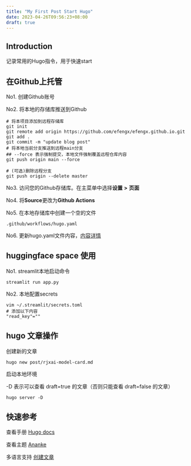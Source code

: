 ```yaml
---
title: "My First Post Start Hugo"
date: 2023-04-26T09:56:23+08:00
draft: true
---
```

## Introduction

记录常用的Hugo指令，用于快速start

<!--more-->

## 在Github上托管

No1. 创建Github账号

No2. 将本地的存储库推送到Github

```base
# 将本项目添加到远程存储库
git init
git remote add origin https://github.com/efengx/efengx.github.io.git
git add .
git commit -m "update blog post"
# 将本地当前分支推送到远程main分支
## --force 表示强制提交，本地文件强制覆盖远程仓库内容
git push origin main --force

# (可选)删除远程分支
git push origin --delete master
```

No3. 访问您的Github存储库。在主菜单中选择**设置** **>** **页面**

No4. 将**Source**更改为**Github Actions**

No5. 在本地存储库中创建一个空的文件

```base
.github/workflows/hugo.yaml
```

No6. 更新hugo.yaml文件内容，[内容详情](https://gohugo.io/hosting-and-deployment/hosting-on-github/)

## huggingface space 使用

No1. streamlit本地启动命令

```base
streamlit run app.py
```

No2. 本地配置secrets

```
vim ~/.streamlit/secrets.toml
# 添加以下内容
"read_key"=""
```

## hugo 文章操作

创建新的文章

```base
hugo new post/rjxai-model-card.md
```

启动本地环境

-D 表示可以查看 draft=true 的文章（否则只能查看 draft=false 的文章）

```base
hugo server -D 
```

## 快速参考

查看手册 [Hugo docs](https://gohugo.io/getting-started/quick-start "start hugo")

查看主题 [Ananke](https://github.com/theNewDynamic/gohugo-theme-ananke "github")

多语言支持 [创建文章](https://gohugo.io/content-management/multilingual/)
